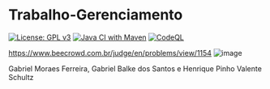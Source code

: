 # Trabalho-Gerenciamento
[![License: GPL v3](https://img.shields.io/badge/License-GPLv3-blue.svg)](https://www.gnu.org/licenses/gpl-3.0)
[![Java CI with Maven](https://github.com/GabrielBalke/Trabalho-Gerenciamento/actions/workflows/maven.yml/badge.svg?branch=main)](https://github.com/GabrielBalke/Trabalho-Gerenciamento/actions/workflows/maven.yml)
[![CodeQL](https://github.com/GabrielBalke/Trabalho-Gerenciamento/actions/workflows/codeql.yml/badge.svg?branch=main)](https://github.com/GabrielBalke/Trabalho-Gerenciamento/actions/workflows/codeql.yml)

https://www.beecrowd.com.br/judge/en/problems/view/1154
![image](https://user-images.githubusercontent.com/111667015/191653234-b095f0c8-cb0a-48a2-b970-8cc2b308510b.png)

Gabriel Moraes Ferreira,
Gabriel Balke dos Santos e
Henrique Pinho Valente Schultz
